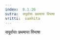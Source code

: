 ```yaml
---
index:  8.1.26
sutra:  सपूर्वायाः प्रथमाया विभाषा
vritti:  samhita 
---
```


सपूर्वायाः प्रथमाया विभाषा

